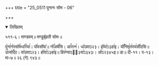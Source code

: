 +++
title = "25_0511 पुनानः सोम - 06"

+++
<details open><summary>लिखितम्</summary>

५११-६। माण्डवम्॥ मण्डुर्बृहती सोमः॥

पु꣥ना꣯न꣤स्सो꣥꣯मधा꣤꣯र꣥या꣯। पो꣯वसो꣤वा꣥॥ नो꣡꣯अर्ष꣢सि। आ꣡꣯रत्न꣢। धा꣡उवाऽ२३। हो꣡वा꣢ऽ३हा꣢इ। यो꣡꣯निमृ꣢त꣡स्य꣢सी꣯दसि॥ उ꣡त्सो꣢꣯देऱ। वा꣡उवाऽ२३। हो꣡वा꣢ऽ३हा꣢इ॥ हिर꣡ण्याऽ२᳐३या꣢ऽ३४३ः। ओ꣡ऽ२३४५इ॥ डा॥ दी-११। प-१३। मा-७॥ २६ (गे) ९४३॥
</details>